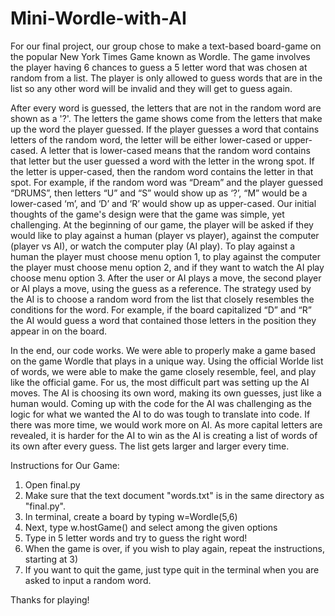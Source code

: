 # Mini-Wordle-with-AI

For our final project, our group chose to make a text-based board-game on the popular New York Times Game known as Wordle. The game involves the player having 6 chances to guess a 5 letter word that was chosen at random from a list. The player is only allowed to guess words that are in the list so any other word will be invalid and they will get to guess again. 

After every word is guessed, the letters that are not in the random word are shown as a '?'. The letters the game shows come from the letters that make up the word the player guessed. If the player guesses a word that contains letters of the random word, the letter will be either lower-cased or upper-cased. A letter that is lower-cased means that the random word contains that letter but the user guessed a word with the letter in the wrong spot. If the letter is upper-cased, then the random word contains the letter in that spot. For example, if the random word was “Dream” and the player guessed “DRUMS”, then letters “U” and “S” would show up as ‘?’, “M” would be a lower-cased ‘m’, and ‘D’ and ‘R’ would show up as upper-cased. Our initial thoughts of the game's design were that the game was simple, yet challenging. At the beginning of our game, the player will be asked if they would like to play against a human (player vs player), against the computer (player vs AI), or watch the computer play (AI play).  To play against a human the player must choose menu option 1, to play against the computer the player must choose menu option 2, and if they want to watch the AI play choose menu option 3. After the user or AI plays a move, the second player or AI plays a move, using the guess as a reference. The strategy used by the AI is to choose a random word from the list that closely resembles the conditions for the word. For example, if the board capitalized “D” and “R” the AI would guess a word that contained those letters in the position they appear in on the board. 

In the end, our code works. We were able to properly make a game based on the game Wordle that plays in a unique way. Using the official Worlde list of words, we were able to make the game closely resemble, feel, and play like the official game. For us, the most difficult part was setting up the AI moves. The AI is choosing its own word, making its own guesses, just like a human would. Coming up with the code for the AI was challenging as the logic for what we wanted the AI to do was tough to translate into code. If there was more time, we would work more on AI. As more capital letters are revealed, it is harder for the AI to win as the AI is creating a list of words of its own after every guess. The list gets larger and larger every time.  

Instructions for Our Game:
1. Open final.py
2. Make sure that the text document "words.txt" is in the same directory as "final.py". 
3. In terminal, create a board by typing w=Wordle(5,6)
4. Next, type w.hostGame() and select among the given options
5. Type in 5 letter words and try to guess the right word!
6. When the game is over, if you wish to play again, repeat the instructions, starting at 3)
7. If you want to quit the game, just type quit in the terminal when you are asked to input a random word.

Thanks for playing!
